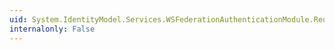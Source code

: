 ```yaml
---
uid: System.IdentityModel.Services.WSFederationAuthenticationModule.Request
internalonly: False
---
```

